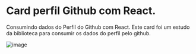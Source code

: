 # Card perfil Github com React.

Consumindo dados do Perfil do Github com React. 
Este card foi um estudo da biblioteca para consumir os dados do perfil pelo github.

![image](https://github.com/EdilsonBaggio/card-dev-react/assets/71347535/70783628-a3e1-43da-83e9-74eff0780c5a)

